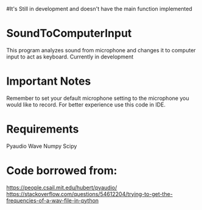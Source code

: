 #It's Still in development and doesn't have the main function implemented

# SoundToComputerInput
 This program analyzes sound from microphone and changes it to computer input to act as keyboard. Currently in development

# Important Notes
Remember to set your default microphone setting to the microphone you would like to record.
For better experience use this code in IDE.

 # Requirements
Pyaudio
Wave
Numpy
Scipy

# Code borrowed from:
https://people.csail.mit.edu/hubert/pyaudio/
https://stackoverflow.com/questions/54612204/trying-to-get-the-frequencies-of-a-wav-file-in-python